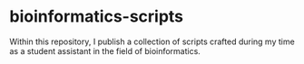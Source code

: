 # bioinformatics-scripts

Within this repository, I publish a collection of scripts crafted during my time as a student assistant in the field of bioinformatics.
